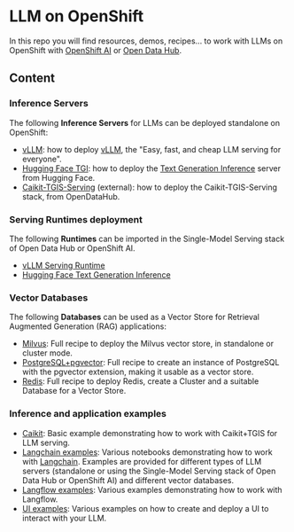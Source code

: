 # LLM on OpenShift

In this repo you will find resources, demos, recipes... to work with LLMs on OpenShift with [OpenShift AI](https://www.redhat.com/en/technologies/cloud-computing/openshift/openshift-ai) or [Open Data Hub](https://opendatahub.io/).

## Content

### Inference Servers

The following **Inference Servers** for LLMs can be deployed standalone on OpenShift:

- [vLLM](llm-servers/vllm/README.md): how to deploy [vLLM](https://docs.vllm.ai/en/latest/index.html), the "Easy, fast, and cheap LLM serving for everyone".
- [Hugging Face TGI](llm-servers/hf_tgi/README.md): how to deploy the [Text Generation Inference](https://github.com/huggingface/text-generation-inference) server from Hugging Face.
- [Caikit-TGIS-Serving](https://github.com/opendatahub-io/caikit-tgis-serving) (external): how to deploy the Caikit-TGIS-Serving stack, from OpenDataHub.

### Serving Runtimes deployment

The following **Runtimes** can be imported in the Single-Model Serving stack of Open Data Hub or OpenShift AI.

- [vLLM Serving Runtime](serving-runtimes/vllm_runtime/README.md)
- [Hugging Face Text Generation Inference](serving-runtimes/hf_tgi_runtime/README.md)

### Vector Databases

The following **Databases** can be used as a Vector Store for Retrieval Augmented Generation (RAG) applications:

- [Milvus](vector-databases/milvus/README.md): Full recipe to deploy the Milvus vector store, in standalone or cluster mode.
- [PostgreSQL+pgvector](vector-databases/pgvector/README.md): Full recipe to create an instance of PostgreSQL with the pgvector extension, making it usable as a vector store.
- [Redis](vector-databases/redis/README.md): Full recipe to deploy Redis, create a Cluster and a suitable Database for a Vector Store.

### Inference and application examples

- [Caikit](examples/notebooks/caikit-basic-query/README.md): Basic example demonstrating how to work with Caikit+TGIS for LLM serving.
- [Langchain examples](examples/notebooks/langchain/README.md): Various notebooks demonstrating how to work with [Langchain](https://www.langchain.com/). Examples are provided for different types of LLM servers (standalone or using the Single-Model Serving stack of Open Data Hub or OpenShift AI) and different vector databases.
- [Langflow examples](examples/langflow/README.md): Various examples demonstrating how to work with Langflow.
- [UI examples](examples/ui/README.md): Various examples on how to create and deploy a UI to interact with your LLM.
